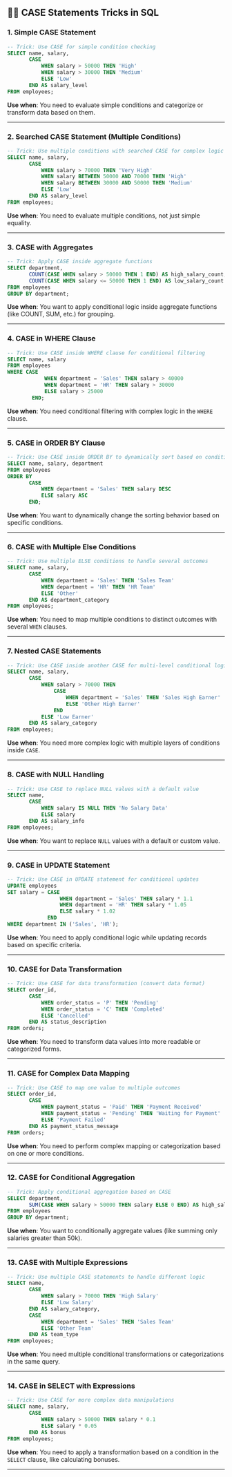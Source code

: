 ## 🧑‍⚖️ **CASE Statements Tricks in SQL**

### 1. **Simple CASE Statement**

```sql
-- Trick: Use CASE for simple condition checking
SELECT name, salary, 
       CASE 
           WHEN salary > 50000 THEN 'High'
           WHEN salary > 30000 THEN 'Medium'
           ELSE 'Low'
       END AS salary_level
FROM employees;
```

**Use when**: You need to evaluate simple conditions and categorize or transform data based on them.

---

### 2. **Searched CASE Statement (Multiple Conditions)**

```sql
-- Trick: Use multiple conditions with searched CASE for complex logic
SELECT name, salary, 
       CASE 
           WHEN salary > 70000 THEN 'Very High'
           WHEN salary BETWEEN 50000 AND 70000 THEN 'High'
           WHEN salary BETWEEN 30000 AND 50000 THEN 'Medium'
           ELSE 'Low'
       END AS salary_level
FROM employees;
```

**Use when**: You need to evaluate multiple conditions, not just simple equality.

---

### 3. **CASE with Aggregates**

```sql
-- Trick: Apply CASE inside aggregate functions
SELECT department, 
       COUNT(CASE WHEN salary > 50000 THEN 1 END) AS high_salary_count,
       COUNT(CASE WHEN salary <= 50000 THEN 1 END) AS low_salary_count
FROM employees
GROUP BY department;
```

**Use when**: You want to apply conditional logic inside aggregate functions (like COUNT, SUM, etc.) for grouping.

---

### 4. **CASE in WHERE Clause**

```sql
-- Trick: Use CASE inside WHERE clause for conditional filtering
SELECT name, salary 
FROM employees
WHERE CASE 
            WHEN department = 'Sales' THEN salary > 40000
            WHEN department = 'HR' THEN salary > 30000
            ELSE salary > 25000
        END;
```

**Use when**: You need conditional filtering with complex logic in the `WHERE` clause.

---

### 5. **CASE in ORDER BY Clause**

```sql
-- Trick: Use CASE inside ORDER BY to dynamically sort based on conditions
SELECT name, salary, department
FROM employees
ORDER BY 
       CASE 
           WHEN department = 'Sales' THEN salary DESC
           ELSE salary ASC
       END;
```

**Use when**: You want to dynamically change the sorting behavior based on specific conditions.

---

### 6. **CASE with Multiple Else Conditions**

```sql
-- Trick: Use multiple ELSE conditions to handle several outcomes
SELECT name, salary, 
       CASE 
           WHEN department = 'Sales' THEN 'Sales Team'
           WHEN department = 'HR' THEN 'HR Team'
           ELSE 'Other'
       END AS department_category
FROM employees;
```

**Use when**: You need to map multiple conditions to distinct outcomes with several `WHEN` clauses.

---

### 7. **Nested CASE Statements**

```sql
-- Trick: Use CASE inside another CASE for multi-level conditional logic
SELECT name, salary, 
       CASE 
           WHEN salary > 70000 THEN 
               CASE 
                   WHEN department = 'Sales' THEN 'Sales High Earner'
                   ELSE 'Other High Earner'
               END
           ELSE 'Low Earner'
       END AS salary_category
FROM employees;
```

**Use when**: You need more complex logic with multiple layers of conditions inside `CASE`.

---

### 8. **CASE with NULL Handling**

```sql
-- Trick: Use CASE to replace NULL values with a default value
SELECT name, 
       CASE 
           WHEN salary IS NULL THEN 'No Salary Data'
           ELSE salary
       END AS salary_info
FROM employees;
```

**Use when**: You want to replace `NULL` values with a default or custom value.

---

### 9. **CASE in UPDATE Statement**

```sql
-- Trick: Use CASE in UPDATE statement for conditional updates
UPDATE employees
SET salary = CASE 
                 WHEN department = 'Sales' THEN salary * 1.1
                 WHEN department = 'HR' THEN salary * 1.05
                 ELSE salary * 1.02
             END
WHERE department IN ('Sales', 'HR');
```

**Use when**: You need to apply conditional logic while updating records based on specific criteria.

---

### 10. **CASE for Data Transformation**

```sql
-- Trick: Use CASE for data transformation (convert data format)
SELECT order_id, 
       CASE 
           WHEN order_status = 'P' THEN 'Pending'
           WHEN order_status = 'C' THEN 'Completed'
           ELSE 'Cancelled'
       END AS status_description
FROM orders;
```

**Use when**: You need to transform data values into more readable or categorized forms.

---

### 11. **CASE for Complex Data Mapping**

```sql
-- Trick: Use CASE to map one value to multiple outcomes
SELECT order_id, 
       CASE 
           WHEN payment_status = 'Paid' THEN 'Payment Received'
           WHEN payment_status = 'Pending' THEN 'Waiting for Payment'
           ELSE 'Payment Failed'
       END AS payment_status_message
FROM orders;
```

**Use when**: You need to perform complex mapping or categorization based on one or more conditions.

---

### 12. **CASE for Conditional Aggregation**

```sql
-- Trick: Apply conditional aggregation based on CASE
SELECT department, 
       SUM(CASE WHEN salary > 50000 THEN salary ELSE 0 END) AS high_salary_sum
FROM employees
GROUP BY department;
```

**Use when**: You want to conditionally aggregate values (like summing only salaries greater than 50k).

---

### 13. **CASE with Multiple Expressions**

```sql
-- Trick: Use multiple CASE statements to handle different logic
SELECT name, 
       CASE 
           WHEN salary > 70000 THEN 'High Salary'
           ELSE 'Low Salary'
       END AS salary_category,
       CASE 
           WHEN department = 'Sales' THEN 'Sales Team'
           ELSE 'Other Team'
       END AS team_type
FROM employees;
```

**Use when**: You need multiple conditional transformations or categorizations in the same query.

---

### 14. **CASE in SELECT with Expressions**

```sql
-- Trick: Use CASE for more complex data manipulations
SELECT name, salary,
       CASE 
           WHEN salary > 50000 THEN salary * 0.1
           ELSE salary * 0.05
       END AS bonus
FROM employees;
```

**Use when**: You need to apply a transformation based on a condition in the `SELECT` clause, like calculating bonuses.

---
